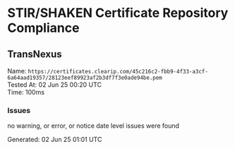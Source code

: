 # STIR/SHAKEN Certificate Repository Compliance

## TransNexus

Name: `https://certificates.clearip.com/45c216c2-fbb9-4f33-a3cf-6a64aad19357/28123eef89923af2b3df7f3e0ade94be.pem`\
Tested At: 02 Jun 25 00:20 UTC\
Time: 100ms

### Issues

no warning, or error, or notice date level issues were found

Generated: 02 Jun 25 01:01 UTC